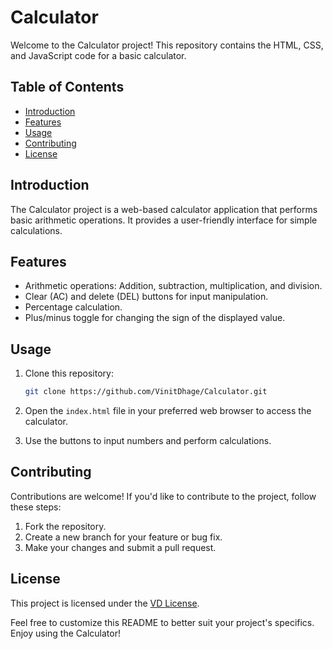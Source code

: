 # Calculator

Welcome to the Calculator project! This repository contains the HTML, CSS, and JavaScript code for a basic calculator.

## Table of Contents
- [Introduction](#introduction)
- [Features](#features)
- [Usage](#usage)
- [Contributing](#contributing)
- [License](#license)

## Introduction

The Calculator project is a web-based calculator application that performs basic arithmetic operations. It provides a user-friendly interface for simple calculations.

## Features

- Arithmetic operations: Addition, subtraction, multiplication, and division.
- Clear (AC) and delete (DEL) buttons for input manipulation.
- Percentage calculation.
- Plus/minus toggle for changing the sign of the displayed value.

## Usage

1. Clone this repository:
    ```bash
    git clone https://github.com/VinitDhage/Calculator.git
    ```

2. Open the `index.html` file in your preferred web browser to access the calculator.

3. Use the buttons to input numbers and perform calculations.

## Contributing

Contributions are welcome! If you'd like to contribute to the project, follow these steps:
1. Fork the repository.
2. Create a new branch for your feature or bug fix.
3. Make your changes and submit a pull request.

## License

This project is licensed under the [VD License](LICENSE).

Feel free to customize this README to better suit your project's specifics. Enjoy using the Calculator!
